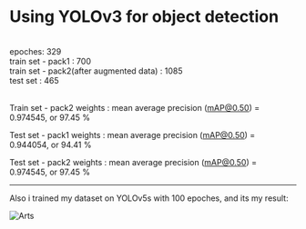# Using YOLOv3 for object detection
<br />
epoches: 329 <br />
train set - pack1 : 700 <br />
train set - pack2(after augmented data) : 1085 <br />
test set : 465 <br />
<br />

Train set - pack2 weights : mean average precision (mAP@0.50) = 0.974545, or 97.45 %
<br />

Test set - pack1 weights : mean average precision (mAP@0.50) = 0.944054, or 94.41 %
<br />

Test set - pack2 weights : mean average precision (mAP@0.50) = 0.974545, or 97.45 % 
<br />

-----------------------------------------------------------------------------------

Also i trained my dataset on YOLOv5s with 100 epoches, and its my result: <br />

![Arts](https://user-images.githubusercontent.com/77521376/163678610-c8e02433-0747-4448-9f12-513e312bedf0.png)
